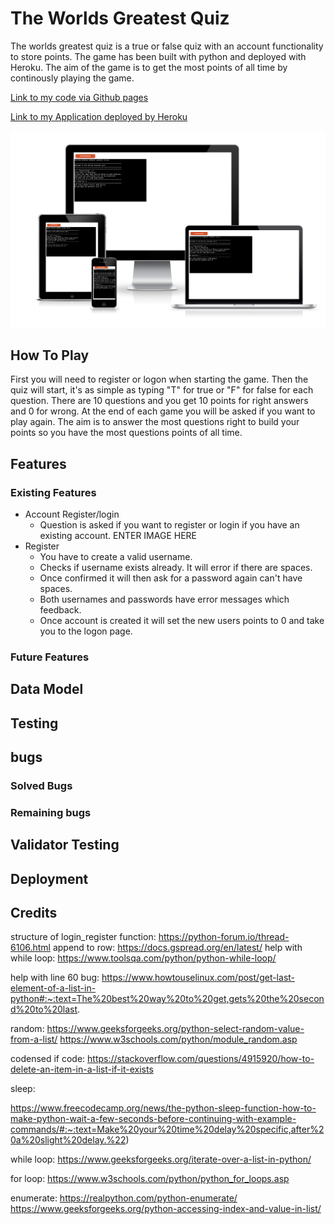 # The Worlds Greatest Quiz
The worlds greatest quiz is a true or false quiz with an account functionality to store points. 
The game has been built with python and deployed with Heroku.
The aim of the game is to get the most points of all time by continously playing the game.

[Link to my code via Github pages](https://github.com/PritenMakwana44/the-worlds-greatest-quiz/)

[Link to my Application deployed by Heroku](https://the-worlds-greatest-quiz.herokuapp.com/)

![Responsive](/readme-resources/images/res-app.png)

## How To Play
First you will need to register or logon when starting the game. 
Then the quiz will start, it's as simple as typing "T" for true or "F" for false for each question.
There are 10 questions and you get 10 points for right answers and 0 for wrong. 
At the end of each game you will be asked if you want to play again.
The aim is to answer the most questions right to build your points so you have the most questions points of all time.

## Features
### Existing Features
* Account Register/login
    * Question is asked if you want to register or login if you have an existing account.
ENTER IMAGE HERE
* Register
    * You have to create a valid username.
    * Checks if username exists already. It will error if there are spaces.
    * Once confirmed it will then ask for a password again can't have spaces.
    * Both usernames and passwords have error messages which feedback.
    * Once account is created it will set the new users points to 0 and take you to the logon page.



### Future Features

## Data Model

## Testing
## bugs

### Solved Bugs
### Remaining bugs

## Validator Testing

## Deployment

## Credits










structure of login_register function:
https://python-forum.io/thread-6106.html
append to row:
https://docs.gspread.org/en/latest/
help with while loop:
https://www.toolsqa.com/python/python-while-loop/

help with line 60 bug:
https://www.howtouselinux.com/post/get-last-element-of-a-list-in-python#:~:text=The%20best%20way%20to%20get,gets%20the%20second%20to%20last.

random:
https://www.geeksforgeeks.org/python-select-random-value-from-a-list/
https://www.w3schools.com/python/module_random.asp

codensed if code: 
https://stackoverflow.com/questions/4915920/how-to-delete-an-item-in-a-list-if-it-exists

sleep:

https://www.freecodecamp.org/news/the-python-sleep-function-how-to-make-python-wait-a-few-seconds-before-continuing-with-example-commands/#:~:text=Make%20your%20time%20delay%20specific,after%20a%20slight%20delay.%22)

while loop:
https://www.geeksforgeeks.org/iterate-over-a-list-in-python/

for loop:
https://www.w3schools.com/python/python_for_loops.asp


enumerate: 
https://realpython.com/python-enumerate/
https://www.geeksforgeeks.org/python-accessing-index-and-value-in-list/